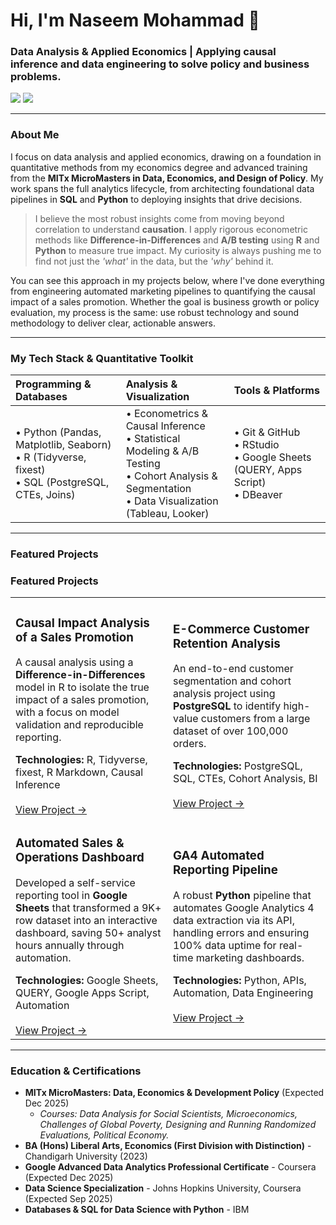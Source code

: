 # Hi, I'm Naseem Mohammad 👋
### Data Analysis & Applied Economics | Applying causal inference and data engineering to solve policy and business problems.

[<img src="https://img.shields.io/badge/linkedin-%230077B5.svg?&style=for-the-badge&logo=linkedin&logoColor=white" />](https://www.linkedin.com/in/naseem-mohammad/) [<img src="https://img.shields.io/badge/gmail-%23D14836.svg?&style=for-the-badge&logo=gmail&logoColor=white" />](mailto:naseemmohdcse@gmail.com)

---

### About Me
I focus on data analysis and applied economics, drawing on a foundation in quantitative methods from my economics degree and advanced training from the **MITx MicroMasters in Data, Economics, and Design of Policy**. My work spans the full analytics lifecycle, from architecting foundational data pipelines in **SQL** and **Python** to deploying insights that drive decisions.

> I believe the most robust insights come from moving beyond correlation to understand **causation**. I apply rigorous econometric methods like **Difference-in-Differences** and **A/B testing** using **R** and **Python** to measure true impact. My curiosity is always pushing me to find not just the *'what'* in the data, but the *'why'* behind it.

You can see this approach in my projects below, where I've done everything from engineering automated marketing pipelines to quantifying the causal impact of a sales promotion. Whether the goal is business growth or policy evaluation, my process is the same: use robust technology and sound methodology to deliver clear, actionable answers.


---

### My Tech Stack & Quantitative Toolkit

| Programming & Databases | Analysis & Visualization | Tools & Platforms |
| :--- | :--- | :--- |
| • Python (Pandas, Matplotlib, Seaborn)<br>• R (Tidyverse, fixest)<br>• SQL (PostgreSQL, CTEs, Joins) | • Econometrics & Causal Inference<br>• Statistical Modeling & A/B Testing<br>• Cohort Analysis & Segmentation<br>• Data Visualization (Tableau, Looker) | • Git & GitHub<br>• RStudio<br>• Google Sheets (QUERY, Apps Script)<br>• DBeaver |
---

### Featured Projects

### Featured Projects

<table>
<tr>
<td width="50%">
  <h3>Causal Impact Analysis of a Sales Promotion</h3>
  <p>A causal analysis using a <strong>Difference-in-Differences</strong> model in R to isolate the true impact of a sales promotion, with a focus on model validation and reproducible reporting.</p>
  <strong>Technologies:</strong> R, Tidyverse, fixest, R Markdown, Causal Inference
  <br><br>
  <a href="[LINK-TO-YOUR-CAUSAL-IMPACT-REPO]">View Project &rarr;</a>
</td>
<td width="50%">
  <h3>E-Commerce Customer Retention Analysis</h3>
  <p>An end-to-end customer segmentation and cohort analysis project using <strong>PostgreSQL</strong> to identify high-value customers from a large dataset of over 100,000 orders.</p>
  <strong>Technologies:</strong> PostgreSQL, SQL, CTEs, Cohort Analysis, BI
  <br><br>
  <a href="[LINK-TO-YOUR-ECOMMERCE-REPO]">View Project &rarr;</a>
</td>
</tr>
<tr>
<td width="50%">
  <h3>Automated Sales & Operations Dashboard</h3>
  <p>Developed a self-service reporting tool in <strong>Google Sheets</strong> that transformed a 9K+ row dataset into an interactive dashboard, saving 50+ analyst hours annually through automation.</p>
  <strong>Technologies:</strong> Google Sheets, QUERY, Google Apps Script, Automation
  <br><br>
  <a href="[LINK-TO-YOUR-GOOGLE-SHEETS-REPO]">View Project &rarr;</a>
</td>
<td width="50%">
  <h3>GA4 Automated Reporting Pipeline</h3>
  <p>A robust <strong>Python</strong> pipeline that automates Google Analytics 4 data extraction via its API, handling errors and ensuring 100% data uptime for real-time marketing dashboards.</p>
  <strong>Technologies:</strong> Python, APIs, Automation, Data Engineering
  <br><br>
  <a href="[LINK-TO-YOUR-GA4-REPO]">View Project &rarr;</a>
</td>
</tr>
</table>

---

### Education & Certifications

- **MITx MicroMasters: Data, Economics & Development Policy** (Expected Dec 2025)
  - _Courses: Data Analysis for Social Scientists, Microeconomics, Challenges of Global Poverty, Designing and Running Randomized Evaluations, Political Economy._
- **BA (Hons) Liberal Arts, Economics (First Division with Distinction)** - Chandigarh University (2023)
- **Google Advanced Data Analytics Professional Certificate** - Coursera (Expected Dec 2025)
- **Data Science Specialization** - Johns Hopkins University, Coursera (Expected Sep 2025)
- **Databases & SQL for Data Science with Python** - IBM

</td>
</tr>
</table>

  
